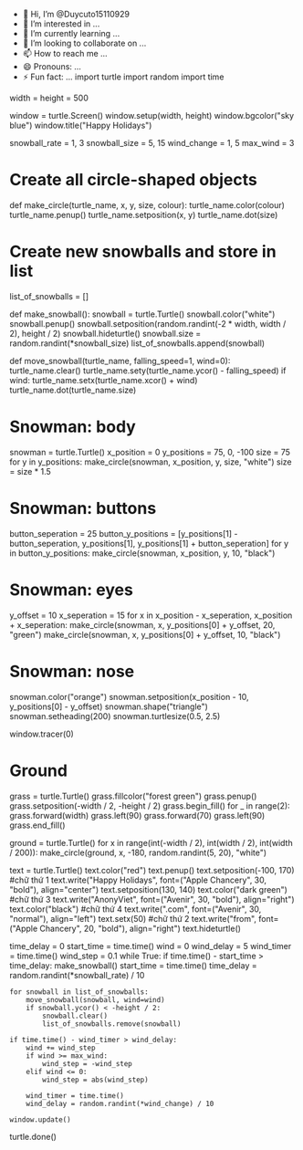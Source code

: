 - 👋 Hi, I’m @Duycuto15110929
- 👀 I’m interested in ...
- 🌱 I’m currently learning ...
- 💞️ I’m looking to collaborate on ...
- 📫 How to reach me ...
- 😄 Pronouns: ...
- ⚡ Fun fact: ...
import turtle
import random
import time

width = height = 500

window = turtle.Screen()
window.setup(width, height)
window.bgcolor("sky blue")
window.title("Happy Holidays")

snowball_rate = 1, 3
snowball_size = 5, 15
wind_change = 1, 5
max_wind = 3


# Create all circle-shaped objects
def make_circle(turtle_name, x, y, size, colour):
    turtle_name.color(colour)
    turtle_name.penup()
    turtle_name.setposition(x, y)
    turtle_name.dot(size)


# Create new snowballs and store in list
list_of_snowballs = []


def make_snowball():
    snowball = turtle.Turtle()
    snowball.color("white")
    snowball.penup()
    snowball.setposition(random.randint(-2 * width, width / 2), height / 2)
    snowball.hideturtle()
    snowball.size = random.randint(*snowball_size)
    list_of_snowballs.append(snowball)


def move_snowball(turtle_name, falling_speed=1, wind=0):
    turtle_name.clear()
    turtle_name.sety(turtle_name.ycor() - falling_speed)
    if wind:
        turtle_name.setx(turtle_name.xcor() + wind)
    turtle_name.dot(turtle_name.size)


# Snowman: body
snowman = turtle.Turtle()
x_position = 0
y_positions = 75, 0, -100
size = 75
for y in y_positions:
    make_circle(snowman, x_position, y, size, "white")
    size = size * 1.5

# Snowman: buttons
button_seperation = 25
button_y_positions = [y_positions[1] - button_seperation,
                      y_positions[1],
                      y_positions[1] + button_seperation]
for y in button_y_positions:
    make_circle(snowman, x_position, y, 10, "black")

# Snowman: eyes
y_offset = 10
x_seperation = 15
for x in x_position - x_seperation, x_position + x_seperation:
    make_circle(snowman, x, y_positions[0] + y_offset, 20, "green")
    make_circle(snowman, x, y_positions[0] + y_offset, 10, "black")

# Snowman: nose
snowman.color("orange")
snowman.setposition(x_position - 10, y_positions[0] - y_offset)
snowman.shape("triangle")
snowman.setheading(200)
snowman.turtlesize(0.5, 2.5)

window.tracer(0)

# Ground
grass = turtle.Turtle()
grass.fillcolor("forest green")
grass.penup()
grass.setposition(-width / 2, -height / 2)
grass.begin_fill()
for _ in range(2):
    grass.forward(width)
    grass.left(90)
    grass.forward(70)
    grass.left(90)
grass.end_fill()

ground = turtle.Turtle()
for x in range(int(-width / 2), int(width / 2), int(width / 200)):
    make_circle(ground, x, -180, random.randint(5, 20), "white")

text = turtle.Turtle()
text.color("red")
text.penup()
text.setposition(-100, 170)
#chữ thứ 1
text.write("Happy Holidays", font=("Apple Chancery", 30, "bold"), align="center")
text.setposition(130, 140)
text.color("dark green")
#chữ thứ 3
text.write("AnonyViet", font=("Avenir", 30, "bold"), align="right")
text.color("black")
#chữ thứ 4
text.write(".com", font=("Avenir", 30, "normal"), align="left")
text.setx(50)
#chữ thứ 2
text.write("from", font=("Apple Chancery", 20, "bold"), align="right")
text.hideturtle()

time_delay = 0
start_time = time.time()
wind = 0
wind_delay = 5
wind_timer = time.time()
wind_step = 0.1
while True:
    if time.time() - start_time > time_delay:
        make_snowball()
        start_time = time.time()
        time_delay = random.randint(*snowball_rate) / 10

    for snowball in list_of_snowballs:
        move_snowball(snowball, wind=wind)
        if snowball.ycor() < -height / 2:
            snowball.clear()
            list_of_snowballs.remove(snowball)

    if time.time() - wind_timer > wind_delay:
        wind += wind_step
        if wind >= max_wind:
            wind_step = -wind_step
        elif wind <= 0:
            wind_step = abs(wind_step)

        wind_timer = time.time()
        wind_delay = random.randint(*wind_change) / 10

    window.update()

turtle.done() 
<!---
Duycuto15110929/Duycuto15110929 is a ✨ special ✨ repository because its `README.md` (this file) appears on your GitHub profile.
You can click the Preview link to take a look at your changes.
--->
